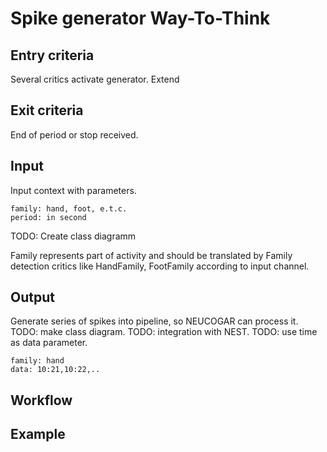 # Spike generator Way-To-Think

## Entry criteria

Several critics activate generator. Extend

## Exit criteria

End of period or stop received.

## Input

Input context with parameters.
```
family: hand, foot, e.t.c.
period: in second
```
TODO: Create class diagramm

Family represents part of activity and should be translated by Family detection critics like
HandFamily, FootFamily according to input channel.

## Output

Generate series of spikes into pipeline, so NEUCOGAR can process it.
TODO: make class diagram.
TODO: integration with NEST.
TODO: use time as data parameter.
```
family: hand
data: 10:21,10:22,..
```
## Workflow



## Example
